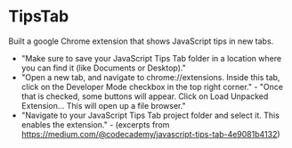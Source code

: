 # TipsTab
Built a google Chrome extension that shows JavaScript tips in new tabs.

- "Make sure to save your JavaScript Tips Tab folder in a location where you can find it (like Documents or Desktop)."
- "Open a new tab, and navigate to chrome://extensions. Inside this tab, click on the Developer Mode checkbox in the top right corner."    - "Once that is checked, some buttons will appear. Click on Load Unpacked Extension... This will open up a file browser."
- "Navigate to your JavaScript Tips Tab project folder and select it. This enables the extension." - (excerpts from https://medium.com/@codecademy/javascript-tips-tab-4e9081b4132)
